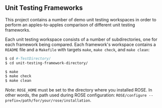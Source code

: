 ## Unit Testing Frameworks

This project contains a number of demo unit testing workspaces in order to perform an apples-to-apples comparison of different unit testing frameworks.

Each unit testing workspace consists of a number of subdirectories, one for each framework being compared. Each framework's workspace contains a `README` file and a `Makefile` with targets `make`, `make check`, and `make clean`:

```bash
$ cd #-TestDirectory/
$ cd unit-testing-framework-directory/

$ make
$ make check
$ make clean
```

*Note*: `ROSE_HOME` must be set to the directory where you installed ROSE. In other words, the path used during ROSE configuration: `ROSE/configure --prefix=/path/for/your/rose/installation`.

